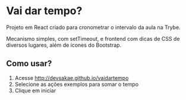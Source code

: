 # Vai dar tempo?

Projeto em React criado para cronometrar o intervalo da aula na Trybe.

Mecanismo simples, com setTimeout, e frontend com dicas de CSS de diversos lugares, além de ícones do Bootstrap.

## Como usar?

1) Acesse http://devsakae.github.io/vaidartempo
2) Selecione as ações exemplos para somar o tempo
3) Clique em iniciar
